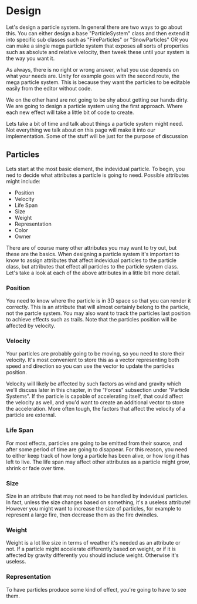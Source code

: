 # Design
Let's design a particle system. In general there are two ways to go about this. You can either design a base "ParticleSystem" class and then extend it into specific sub classes such as "FireParticles" or "SnowParticles" OR you can make a single mega particle system that exposes all sorts of properties such as absolute and relative velocity, then tweek these until your system is the way you want it.

As always, there is no right or wrong answer, what you use depends on what your needs are. Unity for example goes with the second route, the mega particle system. This is because they want the particles to be editable easily from the editor without code.

We on the other hand are not going to be shy about getting our hands dirty. We are going to design a particle system using the first approach. Where each new effect will take a little bit of code to create.

Lets take a bit of time and talk about things a particle system might need. Not everything we talk about on this page will make it into our implementation. Some of the stuff will be just for the purpose of discussion

## Particles

Lets start at the most basic element, the indevidual particle. To begin, you ned to decide what attributes a particle is going to need. Possible attributes might include:

* Position
* Velocity
* Life Span
* Size
* Weight
* Representation
* Color
* Owner

There are of course many other attributes you may want to try out, but these are the basics. When designing a particle system it's important to know to assign attributes that affect indevidual particles to the particle class, but attributes that effect all particles to the particle system class. Let's take a look at each of the above attributes in a little bit more detail. 

### Position

You need to know where the particle is in 3D space so that you can render it correctly. This is an attribute that will almost certainly belong to the particle, not the partcle system. You may also want to track the particles last position to achieve effects such as trails. Note that the particles position will be affected by velocity.

### Velocity

Your particles are probably going to be moving, so you need to store their velocity. It's most convenient to store this as a vector representing both speed and direction so you can use the vector to update the particles position.

Velocity will likely be affected by such factors as wind and gravity which we'll discuss later in this chapter, in the "Forces" subsection under "Particle Systems". If the particle is capable of accelerating itself, that could affect the velocity as well, and you'd want to create an additional vector to store the acceleration. More often tough, the factors that affect the velocity of a particle are external.

### Life Span

For most effects, particles are going to be emitted from their source, and after some period of time are going to disappear. For this reason, you need to either keep track of how long a particle has been alive, or how long it has left to live. The life span may affect other attributes as a particle might grow, shrink or fade over time.

### Size

Size in an attribute that may not need to be handled by indevidual particles. In fact, unless the size changes based on something, it's a useless attribute! However you might want to increase the size of particles, for example to represent a large fire, then decrease them as the fire dwindles. 

### Weight

Weight is a lot like size in terms of weather it's needed as an attribute or not. If a particle might accelerate differently based on weight, or if it is affected by gravity differently you should include weight. Otherwise it's useless.

### Representation

To have particles produce some kind of effect, you're going to have to see them. 